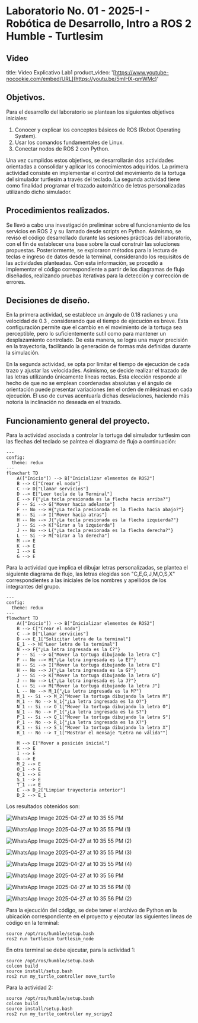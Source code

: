 # Laboratorio No. 01 - 2025-I - Robótica de Desarrollo, Intro a ROS 2 Humble - Turtlesim
## Video
title: Video Explicativo Lab1
product_video: '[https://www.youtube-nocookie.com/embed/URL](https://youtu.be/5mlHX-qmWMc)'



## Objetivos.
Para el desarrollo del laboratorio se plantean los siguientes objetivos iniciales:

1. Conocer y explicar los conceptos básicos de ROS (Robot Operating System).
2. Usar los comandos fundamentales de Linux.
3. Conectar nodos de ROS 2 con Python.

 Una vez cumplidos estos objetivos, se desarrollarán dos actividades orientadas a consolidar y aplicar los conocimientos adquiridos. La primera actividad consiste en implementar el control del movimiento de la tortuga del simulador turtlesim a través del teclado. La segunda actividad tiene como finalidad programar el trazado automático de letras personalizadas utilizando dicho simulador.

## Procedimientos realizados.

Se llevó a cabo una investigación preliminar sobre el funcionamiento de los servicios en ROS 2 y su llamado desde scripts en Python. Asimismo, se revisó el código desarrollado durante las sesiones prácticas del laboratorio, con el fin de establecer una base sobre la cual construir las soluciones propuestas. Posteriormente, se exploraron métodos para la lectura de teclas e ingreso de datos desde la terminal, considerando los requisitos de las actividades planteadas. Con esta información, se procedió a implementar el código correspondiente a partir de los diagramas de flujo diseñados, realizando pruebas iterativas para la detección y corrección de errores. 

## Decisiones de diseño.
En la primera actividad, se establece un ángulo de 0.18 radianes y una velocidad de 0.3 , considerando que el tiempo de ejecución es breve. Esta configuración permite que el cambio en el movimiento de la tortuga sea perceptible, pero lo suficientemente sutil como para mantener un desplazamiento controlado. De esta manera, se logra una mayor precisión en la trayectoria, facilitando la generación de formas más definidas durante la simulación.

En la segunda actividad, se opta por limitar el tiempo de ejecución de cada trazo y ajustar las velocidades. Asimismo, se decide realizar el trazado de las letras utilizando únicamente líneas rectas. Esta elección responde al hecho de que no se emplean coordenadas absolutas y el ángulo de orientación puede presentar variaciones (en el orden de milésimas) en cada ejecución. El uso de curvas acentuaría dichas desviaciones, haciendo más notoria la inclinación no deseada en el trazado. 


## Funcionamiento general del proyecto.


Para la actividad asociada a controlar la tortuga del simulador turtlesim con las flechas del teclado se palntea el diagrama de flujo a continuación:

```mermaid
---
config:
  theme: redux
---
flowchart TD
    A(["Inicio"]) --> B["Inicializar elementos de ROS2"]
    B --> C["Crear el nodo"]
    C --> D["Llamar servicios"]
    D --> E["Leer tecla de la Terminal"]
    E --> F{"¿La tecla presionada es la flecha hacia arriba?"}
    F -- Si --> G["Mover hacia adelante"]
    F -- No --> H{"¿La tecla presionada es la flecha hacia abajo?"}
    H -- Si --> I["Mover hacia atras"]
    H -- No --> J{"¿La tecla presionada es la flecha izquierda?"}
    J -- Si --> K["Girar a la izquierda"]
    J -- No --> L{"¿La tecla presionada es la flecha derecha?"}
    L -- Si --> M["Girar a la derecha"]
    M --> E
    K --> E
    I --> E
    G --> E

```

Para la actividad que implica el dibujar letras personalizadas, se plantea el siguiente diagrama de flujo, las letras elegidas son "C,E,G,J,M,O,S,X" correspondientes a las iniciales de los nombres y apellidos de los integrantes del grupo. 



```mermaid
---
config:
  theme: redux
---
flowchart TD
    A(["Inicio"]) --> B["Inicializar elementos de ROS2"]
    B --> C["Crear el nodo"]
    C --> D["Llamar servicios"]
    D --> E_1["Solicitar letra de la terminal"]
    E_1 --> N["Leer letra de la terminal"]
    N --> F{"¿La letra ingresada es la C?"}
    F -- Si --> G["Mover la tortuga dibujando la letra C"]
    F -- No --> H{"¿La letra ingresada es la E?"}
    H -- Si --> I["Mover la tortuga dibujando la letra E"]
    H -- No --> J{"¿La letra ingresada es la G?"}
    J -- Si --> K["Mover la tortuga dibujando la letra G"]
    J -- No --> L{"¿La letra ingresada es la J?"}
    L -- Si --> M["Mover la tortuga dibujando la letra J"]
    L -- No --> M_1{"¿La letra ingresada es la M?"}
    M_1 -- Si --> M_2["Mover la tortuga dibujando la letra M"]
    M_1 -- No --> N_1{"¿La letra ingresada es la O?"}
    N_1 -- Si --> O_1["Mover la tortuga dibujando la letra O"]
    N_1 -- No --> P_1{"¿La letra ingresada es la S?"}
    P_1 -- Si --> Q_1["Mover la tortuga dibujando la letra S"]
    P_1 -- No --> R_1{"¿La letra ingresada es la X?"}
    R_1 -- Si --> S_1["Mover la tortuga dibujando la letra X"]
    R_1 -- No --> T_1["Mostrar el mensaje "Letra no válida""]

    M --> E["Mover a posición inicial"]
    K --> E
    I --> E
    G --> E
    M_2 --> E
    O_1 --> E
    Q_1 --> E
    S_1 --> E
    T_1 --> E
    E --> D_2["Limpiar trayectoria anterior"]
    D_2 --> E_1

```
Los resultados obtenidos son: 

![WhatsApp Image 2025-04-27 at 10 35 55 PM](https://github.com/user-attachments/assets/623fcd76-a081-4df0-bccf-f96c7115ce20)

![WhatsApp Image 2025-04-27 at 10 35 55 PM (1)](https://github.com/user-attachments/assets/0f92600b-0441-4491-94fc-a937bb58b20e)

![WhatsApp Image 2025-04-27 at 10 35 55 PM (2)](https://github.com/user-attachments/assets/7cc86b9e-648a-44e4-b8c4-fabe5c7732cf)

![WhatsApp Image 2025-04-27 at 10 35 55 PM (3)](https://github.com/user-attachments/assets/5dc3a38a-8500-42d1-be3e-939c8d166042)

![WhatsApp Image 2025-04-27 at 10 35 55 PM (4)](https://github.com/user-attachments/assets/1b3eb131-9d30-43fd-a8ec-dff042dd6534)

![WhatsApp Image 2025-04-27 at 10 35 56 PM](https://github.com/user-attachments/assets/4f5058a9-8d8f-4aee-9d64-8545966f03e6)

![WhatsApp Image 2025-04-27 at 10 35 56 PM (1)](https://github.com/user-attachments/assets/7a46547f-69b8-4785-b1c0-7b4d0f20782a)

![WhatsApp Image 2025-04-27 at 10 35 56 PM (2)](https://github.com/user-attachments/assets/00d381b3-2a00-4d47-b2f6-0903065c460f)


Para la ejecución del código, se debe tener el archivo de Python en la ubicación correspondiente en el proyecto y ejecutar las siguientes lineas de código en la terminal:
```
source /opt/ros/humble/setup.bash
ros2 run turtlesim turtlesim_node
```
En otra terminal se debe ejecutar, para la actividad 1: 
```
source /opt/ros/humble/setup.bash
colcon build
source install/setup.bash
ros2 run my_turtle_controller move_turtle
```
Para la actividad 2:
```
source /opt/ros/humble/setup.bash
colcon build
source install/setup.bash
ros2 run my_turtle_controller my_scripy2
```




